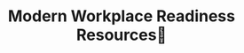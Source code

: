 ---
layout: planlist
title: Modern Workplace Readiness Resources📃
permalink: /modern-workplace/
includemethod: all
includeplans:
- modern workplace
---